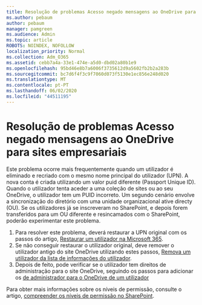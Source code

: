```yaml
---
title: Resolução de problemas Acesso negado mensagens ao OneDrive para sites empresariais
ms.author: pebaum
author: pebaum
manager: pamgreen
ms.audience: Admin
ms.topic: article
ROBOTS: NOINDEX, NOFOLLOW
localization_priority: Normal
ms.collection: Adm_O365
ms.assetid: cebb7a4a-33e1-474e-a5d0-dbd02a80b1e9
ms.openlocfilehash: 95bd46e8b7a6006f3735612d9a5602fb2b2a283b
ms.sourcegitcommit: bc7d6f4f3c9f7060d073f5130e1ec856e248d020
ms.translationtype: MT
ms.contentlocale: pt-PT
ms.lasthandoff: 06/02/2020
ms.locfileid: "44511195"
---
```

# <a name="troubleshooting-access-denied-messages-to-onedrive-for-business-sites"></a>Resolução de problemas Acesso negado mensagens ao OneDrive para sites empresariais

Este problema ocorre mais frequentemente quando um utilizador é eliminado e recriado com o mesmo nome principal do utilizador (UPN). A nova conta é criada utilizando um valor puid diferente (Passport Unique ID). Quando o utilizador tenta aceder a uma coleção de sites ou ao seu OneDrive, o utilizador tem um PUID incorreto. Um segundo cenário envolve a sincronização do diretório com uma unidade organizacional ative directy (OU). Se os utilizadores já se inscreveram no SharePoint, e depois forem transferidos para um OU diferente e resincamados com o SharePoint, poderão experimentar este problema.

1. Para resolver este problema, deverá restaurar a UPN original com os passos do artigo, [Restaurar um utilizador na Microsoft 365](https://docs.microsoft.com/microsoft-365/admin/add-users/restore-user).
2. Se não conseguir restaurar o utilizador original, deve remover o utilizador antigo do site OneDrive utilizando estes passos, [Remova um utilizador da lista de informações do utilizador](). 
3. Depois de feito, pode verificar se o utilizador tem direitos de administração para o site OneDrive, seguindo os passos para adicionar os [de administrador para o OneDrive de um utilizador](https://docs.microsoft.com/sharepoint/manage-user-profiles)

Para obter mais informações sobre os níveis de permissão, consulte o artigo, [compreender os níveis de permissão no SharePoint](https://docs.microsoft.com/sharepoint/understanding-permission-levels).
